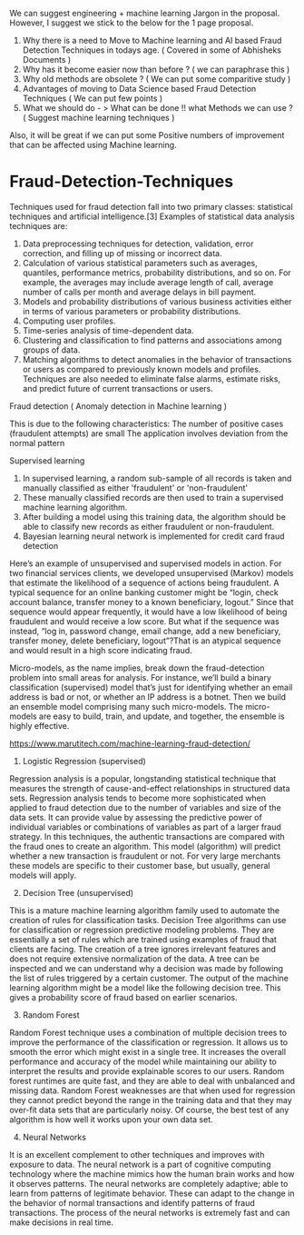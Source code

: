 We can suggest engineering + machine learning Jargon in the proposal. However, I suggest we stick to the below for the 1 page proposal. 

1) Why there is a need to Move to Machine learning and AI based Fraud Detection Techniques in todays age.  ( Covered in some of Abhisheks Documents ) 
2) Why has it become easier now than before ? ( we can paraphrase this ) 
3) Why old methods are obsolete ? ( We can put some comparitive study ) 
4) Advantages of moving to Data Science based Fraud Detection Techniques ( We can put few points ) 
5) What we should do - > What can be done !! what Methods we can use ? ( Suggest machine learning techniques ) 

Also, it will be great if we can put some Positive numbers of improvement that can be affected using Machine learning. 

# Fraud-Detection-Techniques

Techniques used for fraud detection fall into two primary classes: statistical techniques and artificial intelligence.[3] Examples of statistical data analysis techniques are:

1) Data preprocessing techniques for detection, validation, error correction, and filling up of missing or incorrect data.
2) Calculation of various statistical parameters such as averages, quantiles, performance metrics, probability distributions, 
   and so on. For example, the averages may include average length of call, average number of calls per month and average 
   delays in bill payment.
3) Models and probability distributions of various business activities either in terms of various parameters or 
   probability distributions.
4) Computing user profiles.
5) Time-series analysis of time-dependent data.
6) Clustering and classification to find patterns and associations among groups of data.
7) Matching algorithms to detect anomalies in the behavior of transactions or users as compared to previously known models 
   and profiles. Techniques are also needed to eliminate false alarms, estimate risks, and predict future of current 
   transactions or users.
   
Fraud detection ( Anomaly detection in Machine learning ) 

This is due to the following characteristics:
The number of positive cases (fraudulent attempts) are small
The application involves deviation from the normal pattern
   

Supervised learning
1) In supervised learning, a random sub-sample of all records is taken and manually classified as 
   either 'fraudulent' or 'non-fraudulent'
2) These manually classified records are then used to train a supervised machine learning algorithm.
3) After building a model using this training data, the algorithm should be able to classify new records as 
   either fraudulent or non-fraudulent.
4) Bayesian learning neural network is implemented for credit card fraud detection

Here’s an example of unsupervised and supervised models in action. For two financial services clients,
we developed unsupervised (Markov) models that estimate the likelihood of a sequence of actions being fraudulent. 
A typical sequence for an online banking customer might be “login, check account balance, transfer money to a 
known beneficiary, logout.” Since that sequence would appear frequently, it would have a low likelihood of being 
fraudulent and would receive a low score. But what if the sequence was instead, “log in, password change, email change, 
add a new beneficiary, transfer money, delete beneficiary, logout”?That is an atypical sequence and would result in a 
high score indicating fraud.

Micro-models, as the name implies, break down the fraud-detection problem into small areas for analysis.
For instance, we’ll build a binary classification (supervised) model that’s just for identifying whether an email address 
is bad or not, or whether an IP address is a botnet. Then we build an ensemble model comprising many such micro-models.
The micro-models are easy to build, train, and update, and together, the ensemble is highly effective.

https://www.marutitech.com/machine-learning-fraud-detection/

1. Logistic Regression (supervised)

Regression analysis is a popular, longstanding statistical technique that measures the strength of cause-and-effect relationships in structured data sets. Regression analysis tends to become more sophisticated when applied to fraud detection due to the number of variables and size of the data sets. It can provide value by assessing the predictive power of individual variables or combinations of variables as part of a larger fraud strategy. In this techniques, the authentic transactions are compared with the fraud ones to create an algorithm. This model (algorithm) will predict whether a new transaction is fraudulent or not. For very large merchants these models are specific to their customer base, but usually, general models will apply.

2. Decision Tree (unsupervised) 

This is a mature machine learning algorithm family used to automate the creation of rules for classification tasks. Decision Tree algorithms can use for classification or regression predictive modeling problems. They are essentially a set of rules which are trained using examples of fraud that clients are facing. The creation of a tree ignores irrelevant features and does not require extensive normalization of the data. A tree can be inspected and we can understand why a decision was made by following the list of rules triggered by a certain customer. The output of the machine learning algorithm might be a model like the following decision tree. This gives a probability score of fraud based on earlier scenarios.

3. Random Forest

Random Forest technique uses a combination of multiple decision trees to improve the performance of the classification or regression. It allows us to smooth the error which might exist in a single tree. It increases the overall performance and accuracy of the model while maintaining our ability to interpret the results and provide explainable scores to our users. Random forest runtimes are quite fast, and they are able to deal with unbalanced and missing data. Random Forest weaknesses are that when used for regression they cannot predict beyond the range in the training data and that they may over-fit data sets that are particularly noisy. Of course, the best test of any algorithm is how well it works upon your own data set.

4. Neural Networks

It is an excellent complement to other techniques and improves with exposure to data. The neural network is a part of cognitive computing technology where the machine mimics how the human brain works and how it observes patterns. The neural networks are completely adaptive; able to learn from patterns of legitimate behavior. These can adapt to the change in the behavior of normal transactions and identify patterns of fraud transactions. The process of the neural networks is extremely fast and can make decisions in real time.

